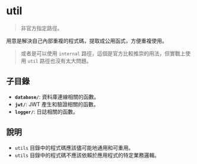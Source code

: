 # util

> 非官方指定路徑。

用意是解決自己內部重複的程式碼，提取成公用函式，方便重複使用。

> 或者是可以使用 `internal` 路徑，這個是官方比較推崇的用法，但實戰上使用 `util` 路徑也沒有太大問題。

## 子目錄

*   **`database/`**: 資料庫連線相關的函數。
*   **`jwt/`**: JWT 產生和驗證相關的函數。
*   **`logger/`**: 日誌相關的函數。

## 說明

*   `utils` 目錄中的程式碼應該儘可能地通用和可重用。
*   `utils` 目錄中的程式碼不應該依賴於應用程式的特定業務邏輯。
